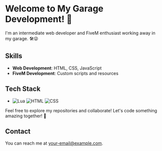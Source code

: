 # Welcome to My Garage Development! 🚀

I'm an intermediate web developer and FiveM enthusiast working away in my garage. 🛠️😜

## Skills
- **Web Development**: HTML, CSS, JavaScript
- **FiveM Development**: Custom scripts and resources

## Tech Stack
- ![Lua](https://upload.wikimedia.org/wikipedia/commons/2/21/Lua-Logo.svg) ![HTML](https://upload.wikimedia.org/wikipedia/commons/9/92/HTML5_logo_and_wordmark.svg) ![CSS](https://upload.wikimedia.org/wikipedia/commons/d/d5/CSS3_logo_and_wordmark.svg)

Feel free to explore my repositories and collaborate! Let's code something amazing together! 🎉

## Contact
You can reach me at [your-email@example.com](mailto:your-email@example.com).
